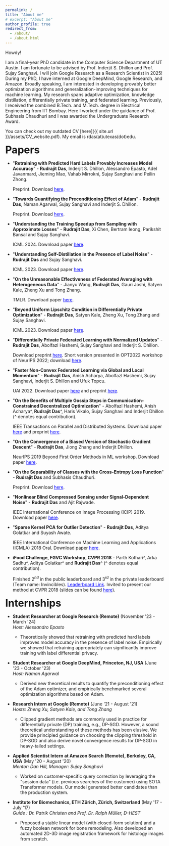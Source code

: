 ```yaml
---
permalink: /
title: "About me"
# excerpt: "About me"
author_profile: true
redirect_from: 
  - /about/
  - /about.html
---
```


Howdy!

I am a final-year PhD candidate in the Computer Science Department of UT Austin. I am fortunate to be advised by Prof. Inderjit S. Dhillon and Prof. Sujay Sanghavi. I will join Google Research as a Research Scientist in 2025! During my PhD, I have interned at Google DeepMind, Google Research, and Amazon. Broadly speaking, I am interested in developing provably better optimization algorithms and generalization-improving techniques for machine learning. My research spans adaptive optimization, knowledge distillation, differentially private training, and federated learning. Previously, I received the combined B.Tech. and M.Tech. degree in Electrical Engineering from IIT Bombay. Here I worked under the guidance of Prof. Subhasis Chaudhuri and I was awarded the Undergraduate Research Award.

You can check out my outdated CV [here]({{ site.url }}/assets/CV_website.pdf). My email is rdas(at)utexas(dot)edu.

**<font size="+3">Papers</font>**

* "**Retraining with Predicted Hard Labels Provably Increases Model Accuracy**" - **Rudrajit Das**, Inderjit S. Dhillon, Alessandro Epasto, Adel Javanmard, Jieming Mao, Vahab Mirrokni, Sujay Sanghavi and Peilin Zhong.

    Preprint. Download <a href="https://arxiv.org/abs/2406.11206" style="color: #0000FF">here</a>.

* "**Towards Quantifying the Preconditioning Effect of Adam**" - **Rudrajit Das**, Naman Agarwal, Sujay Sanghavi and Inderjit S. Dhillon.

    Preprint. Download <a href="https://arxiv.org/abs/2402.07114" style="color: #0000FF">here</a>.

* "**Understanding the Training Speedup from Sampling with Approximate Losses**" - **Rudrajit Das**, Xi Chen, Bertram Ieong, Parikshit Bansal and Sujay Sanghavi.

    ICML 2024. Download paper <a href="https://openreview.net/pdf/d3f58fe5de95e47b4f05e4c964d14b536ec6d510.pdf" style="color: #0000FF">here</a>.

* "**Understanding Self-Distillation in the Presence of Label Noise**" - **Rudrajit Das** and Sujay Sanghavi.
   
   ICML 2023. Download paper <a href="https://proceedings.mlr.press/v202/das23d/das23d.pdf" style="color: #0000FF">here</a>.

* "**On the Unreasonable Effectiveness of Federated Averaging with Heterogeneous Data**" - Jianyu Wang, **Rudrajit Das**, Gauri Joshi, Satyen Kale, Zheng Xu and Tong Zhang.

    TMLR. Download paper <a href="https://openreview.net/pdf?id=zF76Ga4EPs" style="color: #0000FF">here</a>.

* "**Beyond Uniform Lipschitz Condition in Differentially Private Optimization**" - **Rudrajit Das**, Satyen Kale, Zheng Xu, Tong Zhang and Sujay Sanghavi.

    ICML 2023. Download paper <a href="https://proceedings.mlr.press/v202/das23c/das23c.pdf" style="color: #0000FF">here</a>. 
    
* "**Differentially Private Federated Learning with Normalized Updates**" - **Rudrajit Das**, Abolfazl Hashemi, Sujay Sanghavi and Inderjit S. Dhillon.

    Download preprint <a href="https://arxiv.org/pdf/2106.07094.pdf" style="color: #0000FF">here</a>. Short version presented in OPT2022 workshop of NeurIPS 2022; download <a href="https://openreview.net/pdf?id=0FllaTqjor7" style="color: #0000FF">here</a>.

* "**Faster Non-Convex Federated Learning via Global and Local Momentum**" - **Rudrajit Das**, Anish Acharya, Abolfazl Hashemi, Sujay Sanghavi, Inderjit S. Dhillon and Ufuk Topcu.

    UAI 2022. Download paper <a href="https://proceedings.mlr.press/v180/das22b.html" style="color: #0000FF">here</a> and preprint <a href="https://arxiv.org/pdf/2012.04061.pdf" style="color: #0000FF">here</a>.

* "**On the Benefits of Multiple Gossip Steps in Communication-Constrained Decentralized Optimization**" - Abolfazl Hashemi, Anish Acharya^, **Rudrajit Das**^, Haris Vikalo, Sujay Sanghavi and Inderjit Dhillon (^ denotes equal contribution).

    IEEE Transactions on Parallel and Distributed Systems. Download paper <a href="https://ieeexplore.ieee.org/abstract/document/9664349" style="color: #0000FF">here</a> and preprint <a href="https://arxiv.org/pdf/2011.10643.pdf" style="color: #0000FF">here</a>.
    
* "**On the Convergence of a Biased Version of Stochastic Gradient Descent**" - **Rudrajit Das**, Jiong Zhang and Inderjit Dhillon.

     NeurIPS 2019 Beyond First Order Methods in ML workshop. Download paper <a href="https://drive.google.com/file/d/1fn1iO_CXWJzgVqiY3p84NfCf__i6hKCW/view" style="color: #0000FF">here</a>.

* "**On the Separability of Classes with the Cross-Entropy Loss Function**" - **Rudrajit Das** and Subhasis Chaudhuri.

    Preprint. Download <a href="https://arxiv.org/abs/1909.06930" style="color: #0000FF">here</a>.
    
* "**Nonlinear Blind Compressed Sensing under Signal-Dependent Noise**" - **Rudrajit Das** and Ajit Rajwade.

    IEEE International Conference on Image Processing (ICIP) 2019. Download paper <a href="https://ieeexplore.ieee.org/abstract/document/8803173" style="color: #0000FF">here</a>.

* "**Sparse Kernel PCA for Outlier Detection**" - **Rudrajit Das**, Aditya Golatkar and Suyash Awate.

    IEEE International Conference on Machine Learning and Applications (ICMLA) 2018 Oral. Download paper <a href="https://arxiv.org/abs/1809.02497" style="color: #0000FF">here</a>.

* **iFood Challenge, FGVC Workshop, CVPR 2018** - Parth Kothari^, Arka Sadhu^, Aditya Golatkar^ and **Rudrajit Das**^ (^ denotes equal contribution).

    Finished $2^{nd}$ in the public leaderboard and $3^{rd}$ in the private leaderboard (Team name: Invincibles). <a href="https://www.kaggle.com/c/ifood2018/leaderboard" style="color: #0000FF">Leaderboard Link</a>.
    Invited to present our method at CVPR 2018 (slides can be found  <a href="https://drive.google.com/file/d/1ycgDwlw62mWgaLy5qslvqjyiND0vgYTG/view?usp=sharing" style="color: #0000FF">here</a>).

**<font size="+3">Internships</font>**

* **Student Researcher at Google Research (Remote)** (November '23 - March '24) <br/>
    *Host: Alessandro Epasto* <br/>
    * Theoretically showed that retraining with predicted hard labels improves model accuracy in the presence of label noise. Empirically we showed that retraining appropriately can significantly improve training with label differential privacy.  <br/>
    
* **Student Researcher at Google DeepMind, Princeton, NJ, USA** (June '23 - October '23) <br/>
    *Host: Naman Agarwal* <br/>
    * Derived new theoretical results to quantify the preconditioning effect of the Adam optimizer, and empirically benchmarked several optimization algorithms based on Adam. <br/>
    
* **Research Intern at Google (Remote)** (June '21 - August '21) <br/>
    *Hosts: Zheng Xu, Satyen Kale, and Tong Zhang* <br/>
    * Clipped gradient methods are commonly used in practice for differentially private (DP) training, e.g., DP-SGD. However, a sound theoretical understanding of these methods has been elusive. We provide principled guidance on choosing the clipping threshold in DP-SGD and also derive novel convergence results for DP-SGD in heavy-tailed settings. <br/>

* **Applied Scientist Intern at Amazon Search (Remote), Berkeley, CA, USA** (May '20 - August '20) <br/>
    *Mentor: Dan Hill, Manager: Sujay Sanghavi* <br/>
    * Worked on customer-specific query correction by leveraging the "session data" (i.e. previous searches of the customer) using SOTA Transformer models. Our model generated better candidates than the production system. <br/>

* **Institute for Biomechanics, ETH Zürich, Zürich, Switzerland** (May '17 - July '17) <br/>
    *Guide : Dr. Patrik Christen and Prof. Dr. Ralph Müller, D-HEST* <br/>
    * Proposed a stable linear model (with closed-form solution) and a fuzzy boolean network for bone remodeling. Also developed an automated 2D-3D image registration framework for histology images from scratch. <br/>
